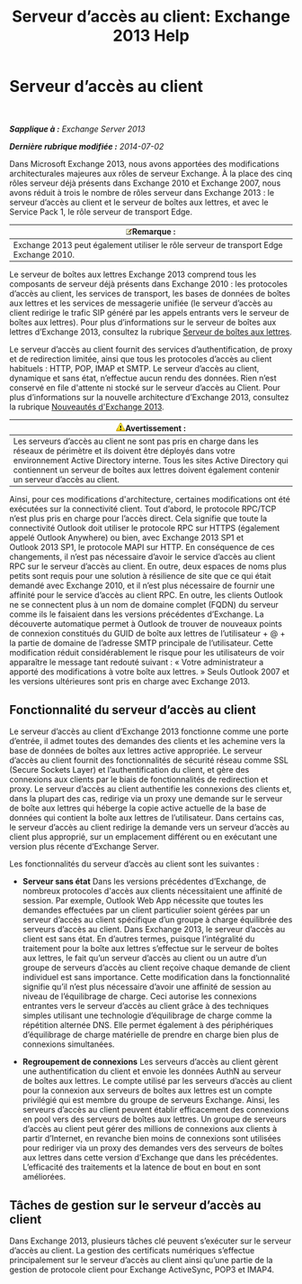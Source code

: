 ﻿---
title: 'Serveur d’accès au client: Exchange 2013 Help'
TOCTitle: Serveur d’accès au client
ms:assetid: 87e206ab-7a7b-4b4f-be1a-5035713c74d2
ms:mtpsurl: https://technet.microsoft.com/fr-fr/library/Dd298114(v=EXCHG.150)
ms:contentKeyID: 50478622
ms.date: 04/24/2018
mtps_version: v=EXCHG.150
ms.translationtype: HT
---

# Serveur d’accès au client

 

_**Sapplique à :** Exchange Server 2013_

_**Dernière rubrique modifiée :** 2014-07-02_

Dans Microsoft Exchange 2013, nous avons apportées des modifications architecturales majeures aux rôles de serveur Exchange. À la place des cinq rôles serveur déjà présents dans Exchange 2010 et Exchange 2007, nous avons réduit à trois le nombre de rôles serveur dans Exchange 2013 : le serveur d’accès au client et le serveur de boîtes aux lettres, et avec le Service Pack 1, le rôle serveur de transport Edge.

<table>
<thead>
<tr class="header">
<th><img src="images/JJ159664.note(EXCHG.150).gif" title="Remarque" alt="Remarque" />Remarque :</th>
</tr>
</thead>
<tbody>
<tr class="odd">
<td>Exchange 2013 peut également utiliser le rôle serveur de transport Edge Exchange 2010.</td>
</tr>
</tbody>
</table>


Le serveur de boîtes aux lettres Exchange 2013 comprend tous les composants de serveur déjà présents dans Exchange 2010 : les protocoles d’accès au client, les services de transport, les bases de données de boîtes aux lettres et les services de messagerie unifiée (le serveur d’accès au client redirige le trafic SIP généré par les appels entrants vers le serveur de boîtes aux lettres). Pour plus d’informations sur le serveur de boîtes aux lettres d’Exchange 2013, consultez la rubrique [Serveur de boîtes aux lettres](mailbox-server-exchange-2013-help.md).

Le serveur d’accès au client fournit des services d’authentification, de proxy et de redirection limitée, ainsi que tous les protocoles d’accès au client habituels : HTTP, POP, IMAP et SMTP. Le serveur d’accès au client, dynamique et sans état, n’effectue aucun rendu des données. Rien n’est conservé en file d'attente ni stocké sur le serveur d’accès au Client. Pour plus d’informations sur la nouvelle architecture d’Exchange 2013, consultez la rubrique [Nouveautés d'Exchange 2013](what-s-new-in-exchange-2013-exchange-2013-help.md).

<table>
<thead>
<tr class="header">
<th><img src="images/Bb125224.warning(EXCHG.150).gif" title="Avertissement" alt="Avertissement" />Avertissement :</th>
</tr>
</thead>
<tbody>
<tr class="odd">
<td>Les serveurs d’accès au client ne sont pas pris en charge dans les réseaux de périmètre et ils doivent être déployés dans votre environnement Active Directory interne. Tous les sites Active Directory qui contiennent un serveur de boîtes aux lettres doivent également contenir un serveur d’accès au client.</td>
</tr>
</tbody>
</table>


Ainsi, pour ces modifications d'architecture, certaines modifications ont été exécutées sur la connectivité client. Tout d’abord, le protocole RPC/TCP n’est plus pris en charge pour l’accès direct. Cela signifie que toute la connectivité Outlook doit utiliser le protocole RPC sur HTTPS (également appelé Outlook Anywhere) ou bien, avec Exchange 2013 SP1 et Outlook 2013 SP1, le protocole MAPI sur HTTP. En conséquence de ces changements, il n’est pas nécessaire d’avoir le service d’accès au client RPC sur le serveur d’accès au client. En outre, deux espaces de noms plus petits sont requis pour une solution à résilience de site que ce qui était demandé avec Exchange 2010, et il n’est plus nécessaire de fournir une affinité pour le service d’accès au client RPC. En outre, les clients Outlook ne se connectent plus à un nom de domaine complet (FQDN) du serveur comme ils le faisaient dans les versions précédentes d’Exchange. La découverte automatique permet à Outlook de trouver de nouveaux points de connexion constitués du GUID de boîte aux lettres de l’utilisateur + @ + la partie de domaine de l’adresse SMTP principale de l’utilisateur. Cette modification réduit considérablement le risque pour les utilisateurs de voir apparaître le message tant redouté suivant : « Votre administrateur a apporté des modifications à votre boîte aux lettres. » Seuls Outlook 2007 et les versions ultérieures sont pris en charge avec Exchange 2013.

## Fonctionnalité du serveur d’accès au client

Le serveur d’accès au client d’Exchange 2013 fonctionne comme une porte d’entrée, il admet toutes des demandes des clients et les achemine vers la base de données de boîtes aux lettres active appropriée. Le serveur d’accès au client fournit des fonctionnalités de sécurité réseau comme SSL (Secure Sockets Layer) et l’authentification du client, et gère des connexions aux clients par le biais de fonctionnalités de redirection et proxy. Le serveur d’accès au client authentifie les connexions des clients et, dans la plupart des cas, redirige via un proxy une demande sur le serveur de boîte aux lettres qui héberge la copie active actuelle de la base de données qui contient la boîte aux lettres de l’utilisateur. Dans certains cas, le serveur d’accès au client redirige la demande vers un serveur d’accès au client plus approprié, sur un emplacement différent ou en exécutant une version plus récente d’Exchange Server.

Les fonctionnalités du serveur d’accès au client sont les suivantes :

  - **Serveur sans état** Dans les versions précédentes d’Exchange, de nombreux protocoles d'accès aux clients nécessitaient une affinité de session. Par exemple, Outlook Web App nécessite que toutes les demandes effectuées par un client particulier soient gérées par un serveur d’accès au client spécifique d’un groupe à charge équilibrée des serveurs d’accès au client. Dans Exchange 2013, le serveur d’accès au client est sans état. En d’autres termes, puisque l’intégralité du traitement pour la boîte aux lettres s’effectue sur le serveur de boîtes aux lettres, le fait qu’un serveur d’accès au client ou un autre d’un groupe de serveurs d’accès au client reçoive chaque demande de client individuel est sans importance. Cette modification dans la fonctionnalité signifie qu’il n’est plus nécessaire d’avoir une affinité de session au niveau de l’équilibrage de charge. Ceci autorise les connexions entrantes vers le serveur d’accès au client grâce à des techniques simples utilisant une technologie d’équilibrage de charge comme la répétition alternée DNS. Elle permet également à des périphériques d’équilibrage de charge matérielle de prendre en charge bien plus de connexions simultanées.

  - **Regroupement de connexions** Les serveurs d’accès au client gèrent une authentification du client et envoie les données AuthN au serveur de boîtes aux lettres. Le compte utilisé par les serveurs d’accès au client pour la connexion aux serveurs de boîtes aux lettres est un compte privilégié qui est membre du groupe de serveurs Exchange. Ainsi, les serveurs d’accès au client peuvent établir efficacement des connexions en pool vers des serveurs de boîtes aux lettres. Un groupe de serveurs d’accès au client peut gérer des millions de connexions aux clients à partir d’Internet, en revanche bien moins de connexions sont utilisées pour rediriger via un proxy des demandes vers des serveurs de boîtes aux lettres dans cette version d’Exchange que dans les précédentes. L’efficacité des traitements et la latence de bout en bout en sont améliorées.

## Tâches de gestion sur le serveur d’accès au client

Dans Exchange 2013, plusieurs tâches clé peuvent s’exécuter sur le serveur d’accès au client. La gestion des certificats numériques s’effectue principalement sur le serveur d’accès au client ainsi qu’une partie de la gestion de protocole client pour Exchange ActiveSync, POP3 et IMAP4.

